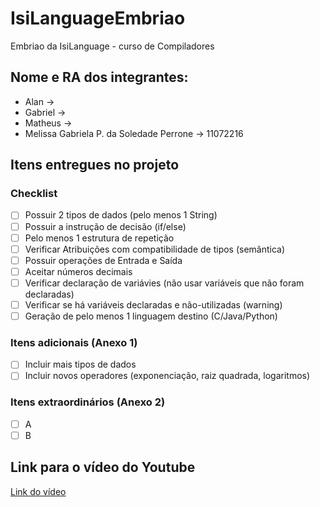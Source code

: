# IsiLanguageEmbriao
Embriao da IsiLanguage - curso de Compiladores


## Nome e RA dos integrantes:
* Alan -> 
* Gabriel ->
* Matheus ->
* Melissa Gabriela P. da Soledade Perrone -> 11072216

## Itens entregues no projeto

### Checklist
- [ ] Possuir 2 tipos de dados (pelo menos 1 String) 	
- [ ] Possuir a instrução de decisão (if/else)	
- [ ] Pelo menos 1 estrutura de repetição	
- [ ] Verificar Atribuições com compatibilidade de tipos (semântica) 	
- [ ] Possuir operações de Entrada e Saída	
- [ ] Aceitar números decimais 	
- [ ] Verificar declaração de variávies (não usar variáveis que não foram declaradas)	
- [ ] Verificar se há variáveis declaradas e não-utilizadas (warning)	
- [ ] Geração de pelo menos 1 linguagem destino (C/Java/Python)

### Itens adicionais (Anexo 1)
- [ ] Incluir mais tipos de dados 
- [ ] Incluir novos operadores (exponenciação, raiz quadrada, logaritmos)

### Itens extraordinários (Anexo 2)
- [ ] A
- [ ] B

## Link para o vídeo do Youtube

[Link do vídeo](http://pudim.com.br)
